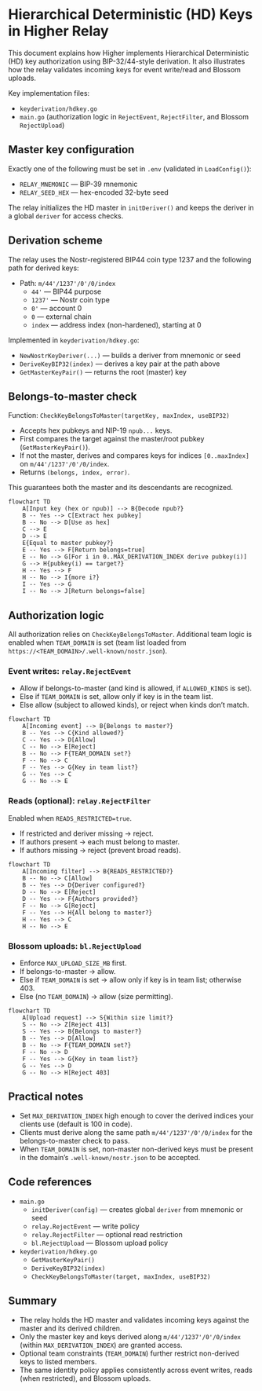 # Hierarchical Deterministic (HD) Keys in Higher Relay

This document explains how Higher implements Hierarchical Deterministic (HD) key authorization using BIP-32/44-style derivation. It also illustrates how the relay validates incoming keys for event write/read and Blossom uploads.

Key implementation files:
- `keyderivation/hdkey.go`
- `main.go` (authorization logic in `RejectEvent`, `RejectFilter`, and Blossom `RejectUpload`)

## Master key configuration

Exactly one of the following must be set in `.env` (validated in `LoadConfig()`):
- `RELAY_MNEMONIC` — BIP-39 mnemonic
- `RELAY_SEED_HEX` — hex-encoded 32-byte seed

The relay initializes the HD master in `initDeriver()` and keeps the deriver in a global `deriver` for access checks.

## Derivation scheme

The relay uses the Nostr-registered BIP44 coin type 1237 and the following path for derived keys:

- Path: `m/44'/1237'/0'/0/index`
  - `44'` — BIP44 purpose
  - `1237'` — Nostr coin type
  - `0'` — account 0
  - `0` — external chain
  - `index` — address index (non-hardened), starting at 0

Implemented in `keyderivation/hdkey.go`:
- `NewNostrKeyDeriver(...)` — builds a deriver from mnemonic or seed
- `DeriveKeyBIP32(index)` — derives a key pair at the path above
- `GetMasterKeyPair()` — returns the root (master) key

## Belongs-to-master check

Function: `CheckKeyBelongsToMaster(targetKey, maxIndex, useBIP32)`

- Accepts hex pubkeys and NIP-19 `npub...` keys.
- First compares the target against the master/root pubkey (`GetMasterKeyPair()`).
- If not the master, derives and compares keys for indices `[0..maxIndex]` on `m/44'/1237'/0'/0/index`.
- Returns `(belongs, index, error)`.

This guarantees both the master and its descendants are recognized.

```mermaid
flowchart TD
    A[Input key (hex or npub)] --> B{Decode npub?}
    B -- Yes --> C[Extract hex pubkey]
    B -- No --> D[Use as hex]
    C --> E
    D --> E
    E{Equal to master pubkey?}
    E -- Yes --> F[Return belongs=true]
    E -- No --> G[For i in 0..MAX_DERIVATION_INDEX derive pubkey(i)]
    G --> H{pubkey(i) == target?}
    H -- Yes --> F
    H -- No --> I{more i?}
    I -- Yes --> G
    I -- No --> J[Return belongs=false]
```

## Authorization logic

All authorization relies on `CheckKeyBelongsToMaster`. Additional team logic is enabled when `TEAM_DOMAIN` is set (team list loaded from `https://<TEAM_DOMAIN>/.well-known/nostr.json`).

### Event writes: `relay.RejectEvent`

- Allow if belongs-to-master (and kind is allowed, if `ALLOWED_KINDS` is set).
- Else if `TEAM_DOMAIN` is set, allow only if key is in the team list.
- Else allow (subject to allowed kinds), or reject when kinds don’t match.

```mermaid
flowchart TD
    A[Incoming event] --> B{Belongs to master?}
    B -- Yes --> C{Kind allowed?}
    C -- Yes --> D[Allow]
    C -- No --> E[Reject]
    B -- No --> F{TEAM_DOMAIN set?}
    F -- No --> C
    F -- Yes --> G{Key in team list?}
    G -- Yes --> C
    G -- No --> E
```

### Reads (optional): `relay.RejectFilter`

Enabled when `READS_RESTRICTED=true`.
- If restricted and deriver missing → reject.
- If authors present → each must belong to master.
- If authors missing → reject (prevent broad reads).

```mermaid
flowchart TD
    A[Incoming filter] --> B{READS_RESTRICTED?}
    B -- No --> C[Allow]
    B -- Yes --> D{Deriver configured?}
    D -- No --> E[Reject]
    D -- Yes --> F{Authors provided?}
    F -- No --> G[Reject]
    F -- Yes --> H{All belong to master?}
    H -- Yes --> C
    H -- No --> E
```

### Blossom uploads: `bl.RejectUpload`

- Enforce `MAX_UPLOAD_SIZE_MB` first.
- If belongs-to-master → allow.
- Else if `TEAM_DOMAIN` is set → allow only if key is in team list; otherwise 403.
- Else (no `TEAM_DOMAIN`) → allow (size permitting).

```mermaid
flowchart TD
    A[Upload request] --> S{Within size limit?}
    S -- No --> Z[Reject 413]
    S -- Yes --> B{Belongs to master?}
    B -- Yes --> D[Allow]
    B -- No --> F{TEAM_DOMAIN set?}
    F -- No --> D
    F -- Yes --> G{Key in team list?}
    G -- Yes --> D
    G -- No --> H[Reject 403]
```

## Practical notes

- Set `MAX_DERIVATION_INDEX` high enough to cover the derived indices your clients use (default is 100 in code).
- Clients must derive along the same path `m/44'/1237'/0'/0/index` for the belongs-to-master check to pass.
- When `TEAM_DOMAIN` is set, non-master non-derived keys must be present in the domain’s `.well-known/nostr.json` to be accepted.

## Code references

- `main.go`
  - `initDeriver(config)` — creates global `deriver` from mnemonic or seed
  - `relay.RejectEvent` — write policy
  - `relay.RejectFilter` — optional read restriction
  - `bl.RejectUpload` — Blossom upload policy
- `keyderivation/hdkey.go`
  - `GetMasterKeyPair()`
  - `DeriveKeyBIP32(index)`
  - `CheckKeyBelongsToMaster(target, maxIndex, useBIP32)`

## Summary

- The relay holds the HD master and validates incoming keys against the master and its derived children.
- Only the master key and keys derived along `m/44'/1237'/0'/0/index` (within `MAX_DERIVATION_INDEX`) are granted access.
- Optional team constraints (`TEAM_DOMAIN`) further restrict non-derived keys to listed members.
- The same identity policy applies consistently across event writes, reads (when restricted), and Blossom uploads.
